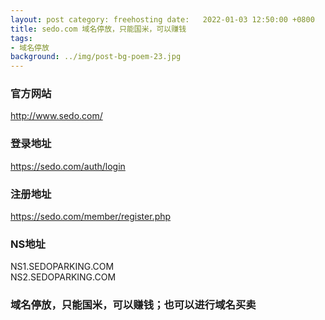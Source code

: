 ```yaml
---
layout: post category: freehosting date:   2022-01-03 12:50:00 +0800
title: sedo.com 域名停放，只能国米，可以赚钱
tags:
- 域名停放
background: ../img/post-bg-poem-23.jpg
---
```




### 官方网站<br>
http://www.sedo.com/

### 登录地址<br>
https://sedo.com/auth/login

### 注册地址<br>
https://sedo.com/member/register.php


### NS地址<br>
NS1.SEDOPARKING.COM<br>
NS2.SEDOPARKING.COM

### 域名停放，只能国米，可以赚钱；也可以进行域名买卖